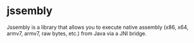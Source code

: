 jssembly
========

Jssembly is a library that allows you to execute native assembly (x86, x64, armv7, armv7, raw bytes, etc.) from Java via a JNI bridge.
